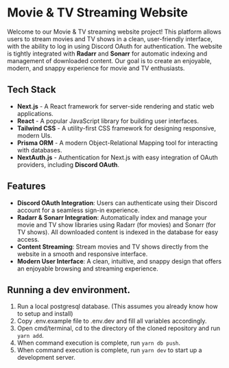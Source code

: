 # Movie & TV Streaming Website

Welcome to our Movie & TV streaming website project! This platform allows users to stream movies and TV shows in a clean, user-friendly interface, with the ability to log in using Discord OAuth for authentication. The website is tightly integrated with **Radarr** and **Sonarr** for automatic indexing and management of downloaded content. Our goal is to create an enjoyable, modern, and snappy experience for movie and TV enthusiasts.

## Tech Stack

- **Next.js** - A React framework for server-side rendering and static web applications.
- **React** - A popular JavaScript library for building user interfaces.
- **Tailwind CSS** - A utility-first CSS framework for designing responsive, modern UIs.
- **Prisma ORM** - A modern Object-Relational Mapping tool for interacting with databases.
- **NextAuth.js** - Authentication for Next.js with easy integration of OAuth providers, including **Discord OAuth**.

## Features

- **Discord OAuth Integration**: Users can authenticate using their Discord account for a seamless sign-in experience.
- **Radarr & Sonarr Integration**: Automatically index and manage your movie and TV show libraries using Radarr (for movies) and Sonarr (for TV shows). All downloaded content is indexed in the database for easy access.
- **Content Streaming**: Stream movies and TV shows directly from the website in a smooth and responsive interface.
- **Modern User Interface**: A clean, intuitive, and snappy design that offers an enjoyable browsing and streaming experience.

## Running a dev environment.

1. Run a local postgresql database. (This assumes you already know how to setup and install)
2. Copy .env.example file to .env.dev and fill all variables accordingly.
3. Open cmd/terminal, cd to the directory of the cloned repository and run `yarn add`.
4. When command execution is complete, run `yarn db push`.
5. When command execution is complete, run `yarn dev` to start up a development server.
